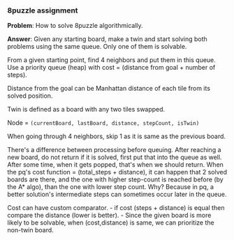 ### 8puzzle assignment

__Problem__: How to solve 8puzzle algorithmically.

__Answer__: Given any starting board, make a twin and start solving both problems using the same queue. Only one of them is solvable.

From a given starting point, find 4 neighbors and put them in this queue. Use a priority queue (heap) with cost = (distance from goal + number of steps).

Distance from the goal can be Manhattan distance of each tile from its solved position.

Twin is defined as a board with any two tiles swapped.

Node = `(currentBoard, lastBoard, distance, stepCount, isTwin)`

When going through 4 neighbors, skip 1 as it is same as the previous board.

There's a difference between processing before queuing. After reaching a new board, do not return if it is solved, first put that into the queue as well. After some time, when it gets popped, that's when we should return. When the pq's cost function = (total_steps + distance), it can happen that 2 solved boards are there, and the one with higher step-count is reached before (by the A* algo), than the one with lower step count. Why? Because in pq, a better solution's intermediate steps can sometimes occur later in the queue.

Cost can have custom comparator.
    - if cost (steps + distance) is equal then compare the distance (lower is better).
    -  Since the given board is more likely to be solvable, when (cost,distance) is same, we can prioritize the non-twin board.
